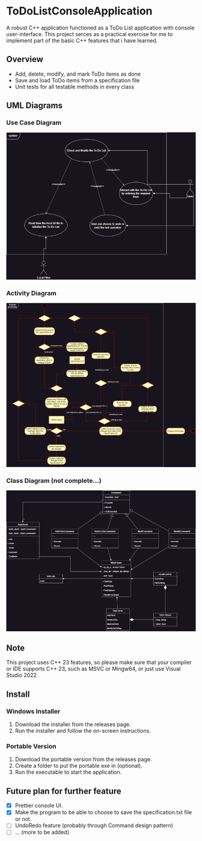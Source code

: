 # ToDoListConsoleApplication
A robust C++ application functioned as a ToDo List application with console user-interface. This project serces as a practical exercise for me to implement part of the basic C++ features that i have learned.

## Overview
- Add, delete, modify, and mark ToDo items as done
- Save and load ToDo items from a specification file
- Unit tests for all testable methods in every class

## UML Diagrams

### Use Case Diagram
![use_case_diagram](/uml_diagrams/images/use_case_diagram.png)

### Activity Diagram
![activity_diagram](/uml_diagrams/images/activity_diagram.png)

### Class Diagram (not complete...)
![class_diagram](/uml_diagrams/images/class_diagram.png)

## Note
This project uses C++ 23 features, so please make sure that your compiler or IDE supports C++ 23, such as MSVC or Mingw64, or just use Visual Studio 2022.


## Install
### Windows Installer
1. Download the installer from the releases page.
2. Run the installer and follow the on-screen instructions.

### Portable Version
1. Download the portable version from the releases page.
2. Create a folder to put the portable exe in (optional).
3. Run the executable to start the application.

## Future plan for further feature
- [x] Prettier console UI.
- [x] Make the program to be able to choose to save the specification.txt file or not.
- [ ] UndoRedo feature (probably through Command design pattern)
- [ ] ... (more to be added)
